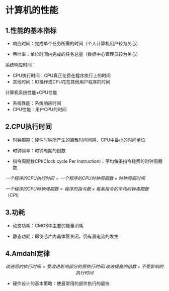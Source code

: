 # 计算机的性能



## 1.性能的基本指标

* 响应时间：完成单个任务所需的时间（个人计算机用户较为关心）

* 吞吐率：单位时间内完成的任务总量（数据中心管理员较为关心）

系统响应时间：

* CPU执行时间：CPU真正花费在程序执行上的时间
* 其他时间：IO操作或CPU花在其他用户程序的时间

计算机系统性能$\ne$CPU性能

* 系统性能：系统响应时间
* CPU性能：用户CPU的时间



## 2.CPU执行时间

* 时钟周期：硬件时钟所产生的离散时间间隔，CPU中最小的时间单位

* 时钟频率：时钟周期的倒数

* 指令周期数CPI(Clock cycle Per Instruction)：平均每条指令耗费的时钟周期数

$一个程序的CPU执行时间=一个程序的CPU时钟周期数×时钟周期时间$

$一个程序的CPU时钟周期数=程序的指令数×每条指令的平均时钟周期数（CPI）$



## 3.功耗

* 动态功耗：CMOS中主要的能量消耗

* 静态功耗：即使芯片内晶体管关闭，仍有漏电流的发生



## 4.Amdahl定律

$$改进后的执行时间=受改进影响部分的原执行时间/改进提高的倍数+不受影响的执行时间$$

* 硬件设计的基本策略：使最常用的部件执行的最快